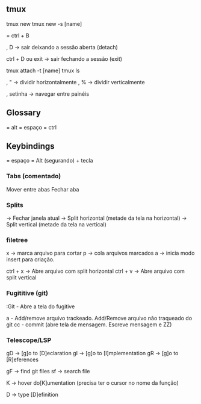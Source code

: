 ## tmux

tmux new
tmux new -s [name]

<prefix> = ctrl + B

<prefix>, D -> sair deixando a sessão aberta (detach)

ctrl + D ou exit -> sair fechando a sessão (exit)


tmux attach -t [name]
tmux ls

<prefix>, " -> dividir horizontalmente
<prefix>, % -> dividir verticalmente

<prefix>, setinha -> navegar entre painéis



## Glossary
<M> = alt
<leader> = espaço
<C> = ctrl

## Keybindings
<C>
<leader> = espaço
<M-tecla> = Alt (segurando) + tecla


### Tabs (comentado)
<M-h> <M-w> Mover entre abas
<M-w> Fechar aba

### Splits
<C wq> -> Fechar janela atual
<C ws> -> Split horizontal (metade da tela na horizontal) 
<C wv> -> Split vertical (metade da tela na vertical)

### filetree
x -> marca arquivo para cortar
p -> cola arquivos marcados
a -> inicia modo insert para criação.

ctrl + x -> Abre arquivo com split horizontal
ctrl + v -> Abre arquivo com split vertical

### Fugititive (git)
:Git - Abre a tela do fugitive

a - Add/remove arquivo trackeado. Add/Remove arquivo não traqueado do git
cc - commit (abre tela de mensagem. Escreve mensagem e ZZ)


### Telescope/LSP
gD -> [g]o to [D]eclaration
gI -> [g]o to [I]mplementation
gR -> [g]o to [R]eferences

<leader>gF -> find git files
<leader>sf -> search file

K -> hover do[K]umentation (precisa ter o cursor no nome da função)

<leader>D -> type [D]efinition
